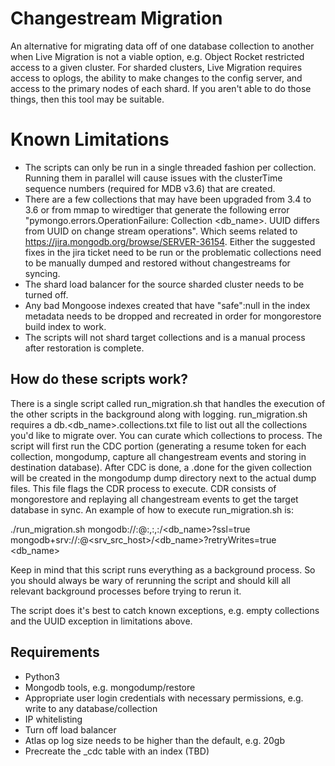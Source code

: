 # Changestream Migration
An alternative for migrating data off of one database collection to another when Live Migration is not a viable option, e.g. Object Rocket restricted access to a given cluster. For sharded clusters, Live Migration requires access to oplogs, the ability to make changes to the config server, and access to the primary nodes of each shard. If you aren't able to do those things, then this tool may be suitable.

# Known Limitations
- The scripts can only be run in a single threaded fashion per collection. Running them in parallel will cause issues with the clusterTime sequence numbers (required for MDB v3.6) that are created. 
- There are a few collections that may have been upgraded from 3.4 to 3.6 or from mmap to wiredtiger that generate the following error "pymongo.errors.OperationFailure: Collection <db_name>.<coll> UUID differs from UUID on change stream operations". Which seems related to https://jira.mongodb.org/browse/SERVER-36154. Either the suggested fixes in the jira ticket need to be run or the problematic collections need to be manually dumped and restored without changestreams for syncing.
- The shard load balancer for the source sharded cluster needs to be turned off.
- Any bad Mongoose indexes created that have "safe":null in the index metadata needs to be dropped and recreated in order for mongorestore build index to work.
- The scripts will not shard target collections and is a manual process after restoration is complete.

## How do these scripts work?
There is a single script called run_migration.sh that handles the execution of the other scripts in the background along with logging. run_migration.sh requires a db.<db_name>.collections.txt file to list out all the collections you'd like to migrate over. You can curate which collections to process. The script will first run the CDC portion (generating a resume token for each collection, mongodump, capture all changestream events and storing in destination database). After CDC is done, a .done for the given collection will be created in the mongodump dump directory next to the actual dump files. This file flags the CDR process to execute. CDR consists of mongorestore and replaying all changestream events to get the target database in sync. An example of how to execute run_migration.sh is:

./run_migration.sh mongodb://<username>:<password>@<host1>:<port1>,<host2>:<port2>,<host3>:<port3>/<db_name>?ssl=true mongodb+srv://<username>:<password>@<srv_src_host>/<db_name>?retryWrites=true <db_name>
  
Keep in mind that this script runs everything as a background process. So you should always be wary of rerunning the script and should kill all relevant background processes before trying to rerun it.

The script does it's best to catch known exceptions, e.g. empty collections and the UUID exception in limitations above.

## Requirements
- Python3
- Mongodb tools, e.g. mongodump/restore
- Appropriate user login credentials with necessary permissions, e.g. write to any database/collection
- IP whitelisting
- Turn off load balancer
- Atlas op log size needs to be higher than the default, e.g. 20gb
- Precreate the _cdc table with an index (TBD)
